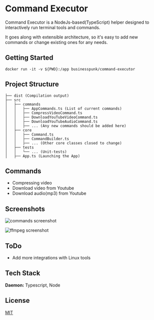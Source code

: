
# Command Executor

Command Executor is a NodeJs-based(TypeScript) helper designed to interactively run terminal tools and commands.

It goes along with extensible architecture, so it's easy to add new commands or change existing ones for any needs.
## Getting Started

```
docker run -it -v ${PWD}:/app businesspunk/command-executor
```

## Project Structure

```
├── dist (Compilation output)
├── src
│   ├── commands
│   │   ├── AppCommands.ts (List of current commands)
│   │   ├── CompressVideoCommand.ts
│   │   ├── DownloadYouTubeVideoCommand.ts
│   │   ├── DownloadYouTubeAudioCommand.ts
│   │   ├── ... (Any new commands should be added here)
│   ├── core
│   │   ├── Command.ts
│   │   ├── CommandBuilder.ts
│   │   ├── ... (Other core classes closed to change)
│   ├── tests 
│   │   └── ... (Unit-tests)
│   ├── App.ts (Launching the App)
```
## Commands

- Compressing video
- Download video from Youtube
- Download audio(mp3) from Youtube


## Screenshots

![commands screenshot](https://github.com/Businesspunk/command-executor/github/commands.jpg)

![ffmpeg screenshot](https://github.com/Businesspunk/command-executor/github/ffmpeg.png)


## ToDo

- Add more integrations with Linux tools


## Tech Stack

**Daemon:** Typescript, Node


## License

[MIT](https://choosealicense.com/licenses/mit/)

